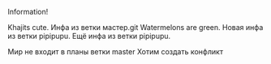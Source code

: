 Information!

Khajits cute.
Инфа из ветки мастер.git
Watermelons are green.
Новая инфа из ветки pipipupu.
Ещё инфа из ветки pipipupu.

Мир не входит в планы ветки master
Хотим создать конфликт